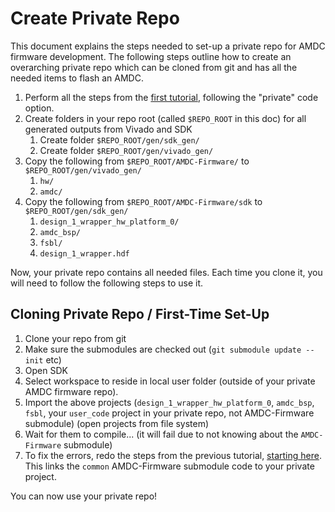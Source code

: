 # Create Private Repo

This document explains the steps needed to set-up a private repo for AMDC firmware development. The following steps outline how to create an overarching private repo which can be cloned from git and has all the needed items to flash an AMDC.

1. Perform all the steps from the [first tutorial](Building-and-Running-Firmware.md), following the "private" code option.
2. Create folders in your repo root (called `$REPO_ROOT` in this doc) for all generated outputs from Vivado and SDK
    1. Create folder `$REPO_ROOT/gen/sdk_gen/`
    2. Create folder `$REPO_ROOT/gen/vivado_gen/`
3. Copy the following from `$REPO_ROOT/AMDC-Firmware/` to `$REPO_ROOT/gen/vivado_gen/`
    1. `hw/`
    2. `amdc/`
4. Copy the following from `$REPO_ROOT/AMDC-Firmware/sdk` to `$REPO_ROOT/gen/sdk_gen/`
    1. `design_1_wrapper_hw_platform_0/`
    2. `amdc_bsp/`
    3. `fsbl/`
    4. `design_1_wrapper.hdf`

Now, your private repo contains all needed files. Each time you clone it, you will need to follow the following steps to use it.

## Cloning Private Repo / First-Time Set-Up

1. Clone your repo from git
2. Make sure the submodules are checked out (`git submodule update --init` etc)
3. Open SDK
4. Select workspace to reside in local user folder (outside of your private AMDC firmware repo).
5. Import the above projects (`design_1_wrapper_hw_platform_0`, `amdc_bsp`, `fsbl`, your `user_code` project in your private repo, not AMDC-Firmware submodule) (open projects from file system)
6. Wait for them to compile... (it will fail due to not knowing about the `AMDC-Firmware` submodule)
7. To fix the errors, redo the steps from the previous tutorial, [starting here](Building-and-Running-Firmware.md#fix-common-code-compilation). This links the `common` AMDC-Firmware submodule code to your private project.

You can now use your private repo!
